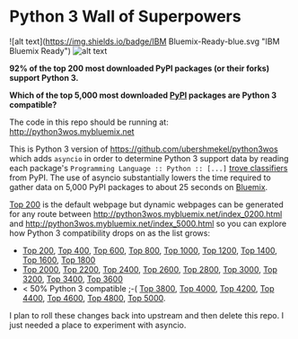 # Python 3 Wall of Superpowers
![alt text](https://img.shields.io/badge/IBM Bluemix-Ready-blue.svg "IBM Bluemix Ready")
![alt text](https://img.shields.io/badge/Python-3.5.2_or_better-green.svg "Python 3.5.2 or better")

__92% of the top 200 most downloaded PyPI packages (or their forks) support Python 3.__

__Which of the top 5,000 most downloaded [PyPI](http://pypi.python.org) packages are Python 3 compatible?__

The code in this repo should be running at: http://python3wos.mybluemix.net

This is Python 3 version of https://github.com/ubershmekel/python3wos which adds `asyncio` in order to determine Python 3 support data by reading each package's `Programming Language :: Python :: [...]` [trove classifiers](https://pypi.python.org/pypi?%3Aaction=list_classifiers) from PyPI.  The use of asyncio substantially lowers the time required to gather data on 5,000 PyPI packages to about 25 seconds on [Bluemix](http://www.ibm.com/cloud-computing/bluemix/).

[Top 200](http://python3wos.mybluemix.net/) is the default webpage but dynamic webpages can be generated for any route between http://python3wos.mybluemix.net/index_0200.html and http://python3wos.mybluemix.net/index_5000.html so you can explore how Python 3 compatibility drops on as the list grows:
* [Top 200](http://python3wos.mybluemix.net/index_0200.html), 
[Top 400](http://python3wos.mybluemix.net/index_0400.html), 
[Top 600](http://python3wos.mybluemix.net/index_0600.html), 
[Top 800](http://python3wos.mybluemix.net/index_0800.html), 
[Top 1000](http://python3wos.mybluemix.net/index_1000.html), 
[Top 1200](http://python3wos.mybluemix.net/index_1200.html), 
[Top 1400](http://python3wos.mybluemix.net/index_1400.html),
[Top 1600](http://python3wos.mybluemix.net/index_1600.html), 
[Top 1800](http://python3wos.mybluemix.net/index_1800.html)
* [Top 2000](http://python3wos.mybluemix.net/index_2000.html), 
[Top 2200](http://python3wos.mybluemix.net/index_2200.html), 
[Top 2400](http://python3wos.mybluemix.net/index_2400.html), 
[Top 2600](http://python3wos.mybluemix.net/index_2600.html), 
[Top 2800](http://python3wos.mybluemix.net/index_2800.html), 
[Top 3000](http://python3wos.mybluemix.net/index_3000.html), 
[Top 3200](http://python3wos.mybluemix.net/index_3200.html), 
[Top 3400](http://python3wos.mybluemix.net/index_3400.html), 
[Top 3600](http://python3wos.mybluemix.net/index_3600.html)
* < 50% Python 3 compatible ;-(  [Top 3800](http://python3wos.mybluemix.net/index_3800.html), 
[Top 4000](http://python3wos.mybluemix.net/index_4000.html), 
[Top 4200](http://python3wos.mybluemix.net/index_4200.html), 
[Top 4400](http://python3wos.mybluemix.net/index_4400.html), 
[Top 4600](http://python3wos.mybluemix.net/index_4600.html), 
[Top 4800](http://python3wos.mybluemix.net/index_4800.html), 
[Top 5000](http://python3wos.mybluemix.net/index_5000.html).

I plan to roll these changes back into upstream and then delete this repo.  I just needed a place to experiment with asyncio.
